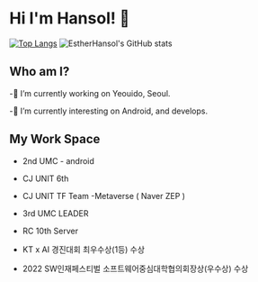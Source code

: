 # Hi I'm Hansol! 👋

[![Top Langs](https://github-readme-stats.vercel.app/api/top-langs/?username=EstherHansol&layout=compact)](https://github.com/EshterHansol/github-readme-stats)
![EstherHansol's GitHub stats](https://github-readme-stats.vercel.app/api?username=EstherHansol&show_icons=true&theme=radical)


## Who am I?
 -🔭 I’m currently working on Yeouido, Seoul.
 
 -💬 I’m currently interesting on Android, and develops.

## My Work Space
 - 2nd UMC - android
 
 - CJ UNIT 6th

 - CJ UNIT TF Team -Metaverse ( Naver ZEP )
 
 - 3rd UMC LEADER

 - RC 10th Server

 - KT x AI 경진대회 최우수상(1등) 수상
 
 - 2022 SW인재페스티벌 소프트웨어중심대학협의회장상(우수상) 수상
